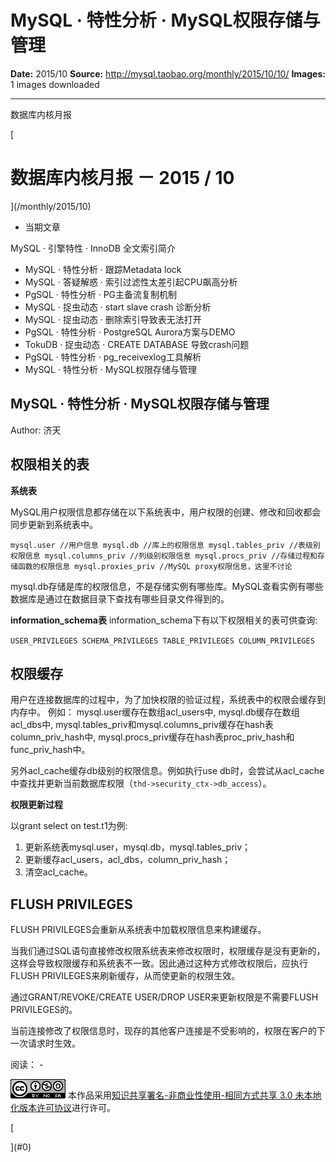 # MySQL · 特性分析 · MySQL权限存储与管理

**Date:** 2015/10
**Source:** http://mysql.taobao.org/monthly/2015/10/10/
**Images:** 1 images downloaded

---

数据库内核月报

 [
 # 数据库内核月报 － 2015 / 10
 ](/monthly/2015/10)

 * 当期文章

 MySQL · 引擎特性 · InnoDB 全文索引简介
* MySQL · 特性分析 · 跟踪Metadata lock
* MySQL · 答疑解惑 · 索引过滤性太差引起CPU飙高分析
* PgSQL · 特性分析 · PG主备流复制机制
* MySQL · 捉虫动态 · start slave crash 诊断分析
* MySQL · 捉虫动态 · 删除索引导致表无法打开
* PgSQL · 特性分析 · PostgreSQL Aurora方案与DEMO
* TokuDB · 捉虫动态 · CREATE DATABASE 导致crash问题
* PgSQL · 特性分析 · pg_receivexlog工具解析
* MySQL · 特性分析 · MySQL权限存储与管理

 ## MySQL · 特性分析 · MySQL权限存储与管理 
 Author: 济天 

 ## 权限相关的表

**系统表**

MySQL用户权限信息都存储在以下系统表中，用户权限的创建、修改和回收都会同步更新到系统表中。

`mysql.user //用户信息
mysql.db //库上的权限信息
mysql.tables_priv //表级别权限信息
mysql.columns_priv //列级别权限信息
mysql.procs_priv //存储过程和存储函数的权限信息
mysql.proxies_priv //MySQL proxy权限信息，这里不讨论
`

 mysql.db存储是库的权限信息，不是存储实例有哪些库。MySQL查看实例有哪些数据库是通过在数据目录下查找有哪些目录文件得到的。

**information_schema表**
information_schema下有以下权限相关的表可供查询:

`USER_PRIVILEGES
SCHEMA_PRIVILEGES
TABLE_PRIVILEGES
COLUMN_PRIVILEGES
`

## 权限缓存

用户在连接数据库的过程中，为了加快权限的验证过程，系统表中的权限会缓存到内存中。
例如：
mysql.user缓存在数组acl_users中,
mysql.db缓存在数组acl_dbs中,
mysql.tables_priv和mysql.columns_priv缓存在hash表column_priv_hash中,
mysql.procs_priv缓存在hash表proc_priv_hash和func_priv_hash中。

另外acl_cache缓存db级别的权限信息。例如执行use db时，会尝试从acl_cache中查找并更新当前数据库权限（`thd->security_ctx->db_access`）。

**权限更新过程**

以grant select on test.t1为例:

1. 更新系统表mysql.user，mysql.db，mysql.tables_priv；
2. 更新缓存acl_users，acl_dbs，column_priv_hash；
3. 清空acl_cache。

## FLUSH PRIVILEGES

FLUSH PRIVILEGES会重新从系统表中加载权限信息来构建缓存。

当我们通过SQL语句直接修改权限系统表来修改权限时，权限缓存是没有更新的，这样会导致权限缓存和系统表不一致。因此通过这种方式修改权限后，应执行FLUSH PRIVILEGES来刷新缓存，从而使更新的权限生效。

通过GRANT/REVOKE/CREATE USER/DROP USER来更新权限是不需要FLUSH PRIVILEGES的。

 当前连接修改了权限信息时，现存的其他客户连接是不受影响的，权限在客户的下一次请求时生效。

 阅读： - 

[![知识共享许可协议](.img/8232d49bd3e9_88x31.png)](http://creativecommons.org/licenses/by-nc-sa/3.0/)
本作品采用[知识共享署名-非商业性使用-相同方式共享 3.0 未本地化版本许可协议](http://creativecommons.org/licenses/by-nc-sa/3.0/)进行许可。

 [

 ](#0)